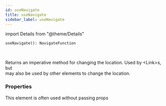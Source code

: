```yaml
---
id: useNavigate
title: useNavigate
sidebar_label: useNavigate
---
```


import Details from "@theme/Details"


```tsx
useNavigate(): NavigateFunction
```
<br/>

Returns an imperative method for changing the location. Used by <Link\>s, but  
may also be used by other elements to change the location.

### Properties

This element is often used without passing props

